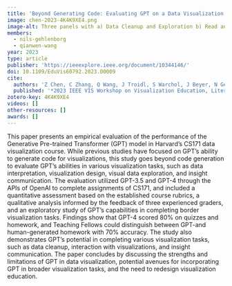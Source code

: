 ```yaml
---
title: 'Beyond Generating Code: Evaluating GPT on a Data Visualization Course'
image: chen-2023-4K4K9XE4.png
image-alt: Three panels with a) Data Cleanup and Exploration b) Read and Interact with Vis c) Present and Explain Insights
members:
  - nils-gehlenborg
  - qianwen-wang
year: 2023
type: article
publisher: 'https://ieeexplore.ieee.org/document/10344146/'
doi: 10.1109/EduVis60792.2023.00009
cite:
  authors: 'Z Chen, C Zhang, Q Wang, J Troidl, S Warchol, J Beyer, N Gehlenborg, H Pfister'
  published: '*2023 IEEE VIS Workshop on Visualization Education, Literacy, and Activities (EduVis)*'
zotero-key: 4K4K9XE4
videos: []
other-resources: []
awards: []
---
```

This paper presents an empirical evaluation of the performance of the Generative Pre-trained Transformer (GPT) model in Harvard’s CS171 data visualization course. While previous studies have focused on GPT’s ability to generate code for visualizations, this study goes beyond code generation to evaluate GPT’s abilities in various visualization tasks, such as data interpretation, visualization design, visual data exploration, and insight communication. The evaluation utilized GPT-3.5 and GPT-4 through the APIs of OpenAI to complete assignments of CS171, and included a quantitative assessment based on the established course rubrics, a qualitative analysis informed by the feedback of three experienced graders, and an exploratory study of GPT’s capabilities in completing border visualization tasks. Findings show that GPT-4 scored 80% on quizzes and homework, and Teaching Fellows could distinguish between GPT-and human-generated homework with 70% accuracy. The study also demonstrates GPT’s potential in completing various visualization tasks, such as data cleanup, interaction with visualizations, and insight communication. The paper concludes by discussing the strengths and limitations of GPT in data visualization, potential avenues for incorporating GPT in broader visualization tasks, and the need to redesign visualization education.
